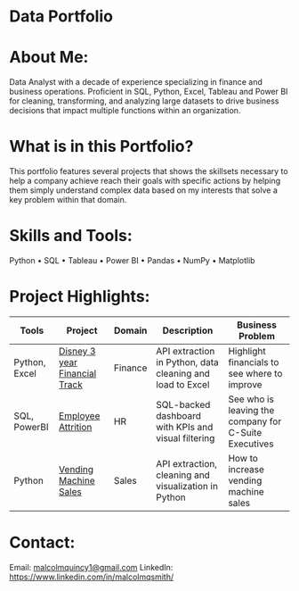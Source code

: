 # Data Portfolio

# About Me:

Data Analyst with a decade of experience specializing in finance and business operations. Proficient in SQL, Python, Excel, Tableau and Power
BI for cleaning, transforming, and analyzing large datasets to drive business decisions that impact multiple functions within an organization. 

# What is in this Portfolio?
This portfolio features several projects that shows the skillsets necessary to help a company achieve reach their goals with specific actions by helping them simply understand complex data based on my interests that solve a key problem within that domain.

# Skills and Tools:
Python • SQL • Tableau • Power BI • Pandas • NumPy • Matplotlib


# Project Highlights:

| Tools            | Project                   | Domain                                              | Description                                               | Business Problem 
|------------------|-----------------------------|-----------------------------------------------------|-----------------------------------------------------------|------------------
| Python, Excel    | [Disney 3 year Financial Track](ExcelProjects/DisneyFinancialAnalysis)| Finance                                           | API extraction in Python, data cleaning and load to Excel | Highlight financials to see where to improve 
| SQL, PowerBI     | [Employee Attrition](SQLProjects/EmployeeAttrition)      | HR                                                  | SQL-backed dashboard with KPIs and visual filtering       | See who is leaving the company for C-Suite Executives
| Python           | [Vending Machine Sales](PythonProjects/VendingMachineSales)      | Sales                                                | API extraction, cleaning and visualization in Python      | How to increase vending machine sales 

# Contact:
Email: malcolmquincy1@gmail.com
LinkedIn: https://www.linkedin.com/in/malcolmqsmith/
